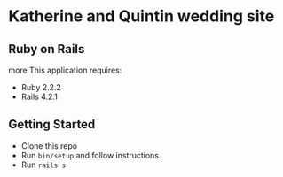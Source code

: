 Katherine and Quintin wedding site
================

Ruby on Rails
-------------
more
This application requires:

- Ruby 2.2.2
- Rails 4.2.1

Getting Started
---------------

- Clone this repo
- Run `bin/setup` and follow instructions.
- Run `rails s`
